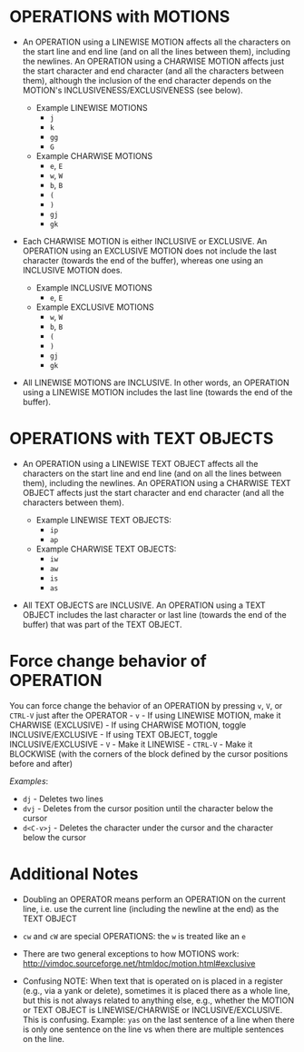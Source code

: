 # OPERATIONS with MOTIONS
- An OPERATION using a LINEWISE MOTION affects all the characters on the start line and end line (and on all the lines between them), including the newlines. An OPERATION using a CHARWISE MOTION affects just the start character and end character (and all the characters between them), although the inclusion of the end character depends on the MOTION's INCLUSIVENESS/EXCLUSIVENESS (see below).
	- Example LINEWISE MOTIONS
		- `j`
		- `k`
		- `gg`
		- `G`
	- Example CHARWISE MOTIONS
		- `e`, `E`
		- `w`, `W`
		- `b`, `B`
		- `(`
		- `)`
        - `gj`
        - `gk`

- Each CHARWISE MOTION is either INCLUSIVE or EXCLUSIVE. An OPERATION using an EXCLUSIVE MOTION does not include the last character (towards the end of the buffer), whereas one using an INCLUSIVE MOTION does.
	- Example INCLUSIVE MOTIONS
		- `e`, `E`
	- Example EXCLUSIVE MOTIONS
		- `w`, `W`
		- `b`, `B`
        - `(`
        - `)`
        - `gj`
        - `gk`

- All LINEWISE MOTIONS are INCLUSIVE. In other words, an OPERATION using a LINEWISE MOTION includes the last line (towards the end of the buffer).

# OPERATIONS with TEXT OBJECTS
- An OPERATION using a LINEWISE TEXT OBJECT affects all the characters on the start line and end line (and on all the lines between them), including the newlines. An OPERATION using a CHARWISE TEXT OBJECT affects just the start character and end character (and all the characters between them).
	- Example LINEWISE TEXT OBJECTS:
		- `ip`
		- `ap`
	- Example CHARWISE TEXT OBJECTS:
		- `iw`
		- `aw`
		- `is`
		- `as`

- All TEXT OBJECTS are INCLUSIVE. An OPERATION using a TEXT OBJECT includes the last character or last line (towards the end of the buffer) that was part of the TEXT OBJECT.

# Force change behavior of OPERATION
You can force change the behavior of an OPERATION by pressing `v`, `V`, or `CTRL-V` just after the OPERATOR
    - `v`
        - If using LINEWISE MOTION, make it CHARWISE (EXCLUSIVE)
        - If using CHARWISE MOTION, toggle INCLUSIVE/EXCLUSIVE
        - If using TEXT OBJECT, toggle INCLUSIVE/EXCLUSIVE
    - `V`
        - Make it LINEWISE
    - `CTRL-V`
        - Make it BLOCKWISE (with the corners of the block defined by the cursor positions before and after)

*Examples*:
- `dj` - Deletes two lines
- `dvj` - Deletes from the cursor position until the character below the cursor
- `d<C-v>j` - Deletes the character under the cursor and the character below the cursor

# Additional Notes
- Doubling an OPERATOR means perform an OPERATION on the current line, i.e. use the current line (including the newline at the end) as the TEXT OBJECT

- `cw` and `cW` are special OPERATIONS: the `w` is treated like an `e`

- There are two general exceptions to how MOTIONS work: http://vimdoc.sourceforge.net/htmldoc/motion.html#exclusive

- Confusing NOTE: When text that is operated on is placed in a register (e.g., via a yank or delete), sometimes it is placed there as a whole line, but this is not always related to anything else, e.g., whether the MOTION or TEXT OBJECT is LINEWISE/CHARWISE or INCLUSIVE/EXCLUSIVE. This is confusing. Example: `yas` on the last sentence of a line when there is only one sentence on the line vs when there are multiple sentences on the line.
